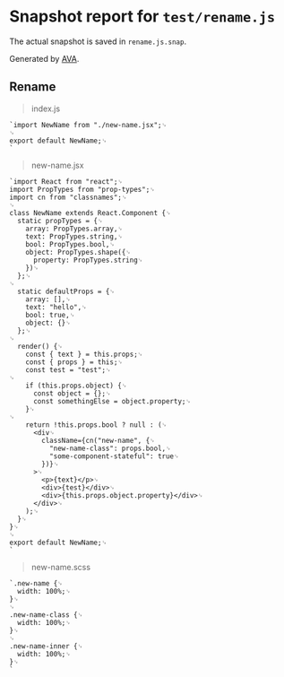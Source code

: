 # Snapshot report for `test/rename.js`

The actual snapshot is saved in `rename.js.snap`.

Generated by [AVA](https://ava.li).

## Rename

> index.js

    `import NewName from "./new-name.jsx";␊
    ␊
    export default NewName;␊
    `

> new-name.jsx

    `import React from "react";␊
    import PropTypes from "prop-types";␊
    import cn from "classnames";␊
    ␊
    class NewName extends React.Component {␊
      static propTypes = {␊
        array: PropTypes.array,␊
        text: PropTypes.string,␊
        bool: PropTypes.bool,␊
        object: PropTypes.shape({␊
          property: PropTypes.string␊
        })␊
      };␊
    ␊
      static defaultProps = {␊
        array: [],␊
        text: "hello",␊
        bool: true,␊
        object: {}␊
      };␊
    ␊
      render() {␊
        const { text } = this.props;␊
        const { props } = this;␊
        const test = "test";␊
    ␊
        if (this.props.object) {␊
          const object = {};␊
          const somethingElse = object.property;␊
        }␊
    ␊
        return !this.props.bool ? null : (␊
          <div␊
            className={cn("new-name", {␊
              "new-name-class": props.bool,␊
              "some-component-stateful": true␊
            })}␊
          >␊
            <p>{text}</p>␊
            <div>{test}</div>␊
            <div>{this.props.object.property}</div>␊
          </div>␊
        );␊
      }␊
    }␊
    ␊
    export default NewName;␊
    `

> new-name.scss

    `.new-name {␊
      width: 100%;␊
    }␊
    ␊
    .new-name-class {␊
      width: 100%;␊
    }␊
    ␊
    .new-name-inner {␊
      width: 100%;␊
    }␊
    `
